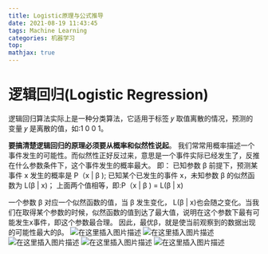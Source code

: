 ```yaml
---
title: Logistic原理与公式推导
date: 2021-08-19 11:43:45
tags: Machine Learning
categories: 机器学习
top:
mathjax: true
---
```

# 逻辑回归(Logistic Regression)
逻辑回归算法实际上是一种分类算法，它适用于标签 𝑦 取值离散的情况，预测的变量 𝑦 是离散的值，如:1 0 0 1。

**要搞清楚逻辑回归的原理必须要从概率和似然性说起**。
我们常常用概率描述一个事件发生的可能性。而似然性正好反过来，意思是一个事件实际已经发生了，反推在什么参数条件下，这个事件发生的概率最大。
即：
已知参数 β 前提下，预测某事件 x 发生的概率是 P（x | β );
已知某个已发生的事件 x，未知参数 β 的似然函数为 L(β | x)；
上面两个值相等，即:P（x | β ) =  L(β | x)

<!--more-->

一个参数 β 对应一个似然函数的值，当 β 发生变化， L(β | x)也会随之变化。当我们在取得某个参数的时候，似然函数的值到达了最大值，说明在这个参数下最有可能发生x事件，即这个参数最合理。
因此，最优β，就是使当前观察到的数据出现的可能性最大的β。
![在这里插入图片描述](https://img-blog.csdnimg.cn/45abd4287f0740b0a45c20c5aa3c0410.png?x-oss-process=image/watermark,type_ZmFuZ3poZW5naGVpdGk,shadow_10,text_aHR0cHM6Ly9ibG9nLmNzZG4ubmV0L3dlaXhpbl80MTc0NDE5Mg==,size_16,color_FFFFFF,t_70#pic_center)
![在这里插入图片描述](https://img-blog.csdnimg.cn/a516e40f279b4db4bae943b13e423602.png?x-oss-process=image/watermark,type_ZmFuZ3poZW5naGVpdGk,shadow_10,text_aHR0cHM6Ly9ibG9nLmNzZG4ubmV0L3dlaXhpbl80MTc0NDE5Mg==,size_16,color_FFFFFF,t_70#pic_center)
![在这里插入图片描述](https://img-blog.csdnimg.cn/e16351a6c5ad414eaadeadacdb883903.png?x-oss-process=image/watermark,type_ZmFuZ3poZW5naGVpdGk,shadow_10,text_aHR0cHM6Ly9ibG9nLmNzZG4ubmV0L3dlaXhpbl80MTc0NDE5Mg==,size_16,color_FFFFFF,t_70#pic_center)
![在这里插入图片描述](https://img-blog.csdnimg.cn/7833f7d739bc4ddba40087ed1fcd4456.png?x-oss-process=image/watermark,type_ZmFuZ3poZW5naGVpdGk,shadow_10,text_aHR0cHM6Ly9ibG9nLmNzZG4ubmV0L3dlaXhpbl80MTc0NDE5Mg==,size_16,color_FFFFFF,t_70#pic_center)
![在这里插入图片描述](https://img-blog.csdnimg.cn/5c831a653ee445f48955c7414afb650a.png?x-oss-process=image/watermark,type_ZmFuZ3poZW5naGVpdGk,shadow_10,text_aHR0cHM6Ly9ibG9nLmNzZG4ubmV0L3dlaXhpbl80MTc0NDE5Mg==,size_16,color_FFFFFF,t_70#pic_center)